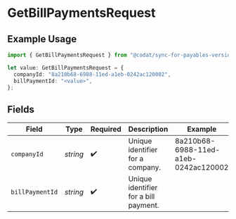 # GetBillPaymentsRequest

## Example Usage

```typescript
import { GetBillPaymentsRequest } from "@codat/sync-for-payables-version-1/sdk/models/operations";

let value: GetBillPaymentsRequest = {
  companyId: "8a210b68-6988-11ed-a1eb-0242ac120002",
  billPaymentId: "<value>",
};
```

## Fields

| Field                                 | Type                                  | Required                              | Description                           | Example                               |
| ------------------------------------- | ------------------------------------- | ------------------------------------- | ------------------------------------- | ------------------------------------- |
| `companyId`                           | *string*                              | :heavy_check_mark:                    | Unique identifier for a company.      | 8a210b68-6988-11ed-a1eb-0242ac120002  |
| `billPaymentId`                       | *string*                              | :heavy_check_mark:                    | Unique identifier for a bill payment. |                                       |